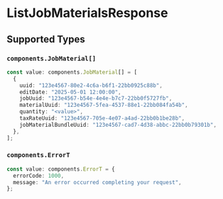 # ListJobMaterialsResponse


## Supported Types

### `components.JobMaterial[]`

```typescript
const value: components.JobMaterial[] = [
  {
    uuid: "123e4567-80e2-4c6a-b6f1-22bb0925c88b",
    editDate: "2025-05-01 12:00:00",
    jobUuid: "123e4567-b54e-4e4e-b7c7-22bb0f5727fb",
    materialUuid: "123e4567-5fea-4537-88e1-22bb084fa54b",
    quantity: "<value>",
    taxRateUuid: "123e4567-705e-4e07-a4ad-22bb0b1be28b",
    jobMaterialBundleUuid: "123e4567-cad7-4d38-abbc-22bb0b79301b",
  },
];
```

### `components.ErrorT`

```typescript
const value: components.ErrorT = {
  errorCode: 1000,
  message: "An error occurred completing your request",
};
```

